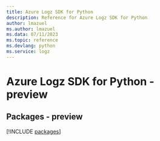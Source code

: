 ```yaml
---
title: Azure Logz SDK for Python
description: Reference for Azure Logz SDK for Python
author: lmazuel
ms.author: lmazuel
ms.data: 07/11/2023
ms.topic: reference
ms.devlang: python
ms.service: logz
---
```

# Azure Logz SDK for Python - preview
## Packages - preview
[!INCLUDE [packages](logz-index.md)]